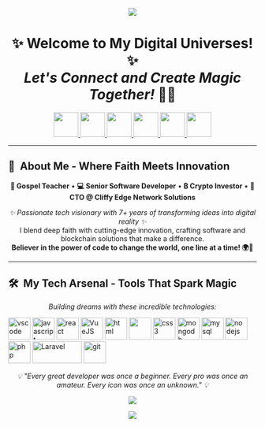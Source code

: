 <p align="center">
  <img src="https://capsule-render.vercel.app/api?type=waving&color=gradient&text=Kelly%20Igiogbe&height=120&section=header&fontSize=40&fontColor=fff&animation=fadeIn"/>
</p>

<h1 align="center">
  ✨ Welcome to My Digital Universes! ✨<br/>
  <em>Let's Connect and Create Magic Together!</em> 💬✨
</h1>

<p align="center">
<a href="https://odion-cloud.github.io">
  <img height="50" src="https://cdn.jsdelivr.net/gh/odion-cloud/kellyigiogbe@main/assets/icons/world.png"/>
</a>
<a href="https://mail.google.com/mail/?view=cm&fs=1&to=itskellyigiogbe@gmail.com">
  <img height="50" src="https://cdn.jsdelivr.net/gh/odion-cloud/kellyigiogbe@main/assets/icons/gmail.png"/>
</a>
<a href="https://ng.linkedin.com/in/igiogbe-kelly-41127b175">
  <img height="50" src="https://cdn.jsdelivr.net/gh/odion-cloud/kellyigiogbe@main/assets/icons/linkedin.png"/>
</a>
<a href="https://x.com/Odion_cloud">
  <img height="50" src="https://cdn.jsdelivr.net/gh/odion-cloud/kellyigiogbe@main/assets/icons/twitter.png"/>
</a>
<a href="https://www.instagram.com/igiogbekelly/">
  <img height="50" src="https://cdn.jsdelivr.net/gh/odion-cloud/kellyigiogbe@main/assets/icons/instagram.png"/>
</a>
<a href="https://web.facebook.com/kelven.igiogbe?_rdc=1&_rdr#">
  <img height="50" src="https://cdn.jsdelivr.net/gh/odion-cloud/kellyigiogbe@main/assets/icons/facebook.png"/>
</a>
</p>

---

<h2> 🌟 &nbsp;About Me - Where Faith Meets Innovation</h2>

<p align="center">
<strong>🙏 Gospel Teacher</strong> • <strong>💻 Senior Software Developer</strong> • <strong>₿ Crypto Investor</strong> • <strong>🚀 CTO @ Cliffy Edge Network Solutions</strong>
</p>

<p align="center">
<em>✨ Passionate tech visionary with 7+ years of transforming ideas into digital reality ✨</em><br/>
I blend deep faith with cutting-edge innovation, crafting software and blockchain solutions that make a difference.<br/>
<strong>Believer in the power of code to change the world, one line at a time! 🌍💫</strong>
</p>

  
---  
  
<h2> 🛠️ &nbsp;My Tech Arsenal - Tools That Spark Magic</h2>
<p align="center"><em>Building dreams with these incredible technologies:</em></p>
<p align="left">
<img src="https://cdn.jsdelivr.net/gh/odion-cloud/kellyigiogbe@main/assets/icons/vscode.svg" alt="vscode" width="45" height="45"/>
<img src="https://cdn.jsdelivr.net/gh/odion-cloud/kellyigiogbe@main/assets/icons/javascript.svg" alt="javascript" width="45" height="45" />
<img src="https://cdn.jsdelivr.net/gh/odion-cloud/kellyigiogbe@main/assets/icons/react.svg" alt="react" width="45" height="45" />
<img src="https://cdn.jsdelivr.net/gh/odion-cloud/kellyigiogbe@main/assets/icons/vuejs.svg" alt="VueJS" width="45" height="45"/>
<img src="https://cdn.jsdelivr.net/gh/odion-cloud/kellyigiogbe@main/assets/icons/html5.svg" alt="html" width="45" height="45"/>
<img src="https://cdn.jsdelivr.net/gh/odion-cloud/kellyigiogbe@main/assets/icons/bootstrap.svg" width="45" height="45" />
<img src="https://cdn.jsdelivr.net/gh/odion-cloud/kellyigiogbe@main/assets/icons/css3.svg" alt="css3" width="45" height="45" />
<img src="https://cdn.jsdelivr.net/gh/odion-cloud/kellyigiogbe@main/assets/icons/mongodb.svg" alt="mongodb" width="45" height="45" />
<img src="https://cdn.jsdelivr.net/gh/odion-cloud/kellyigiogbe@main/assets/icons/mysql.svg" alt="mysql" width="45" height="45" />
<img src="https://cdn.jsdelivr.net/gh/odion-cloud/kellyigiogbe@main/assets/icons/nodejs.svg" alt="nodejs" width="45" height="45" />
<img src="https://cdn.jsdelivr.net/gh/odion-cloud/kellyigiogbe@main/assets/icons/php.svg" alt="php" width="45" height="45"/>
<img src="https://cdn.jsdelivr.net/gh/odion-cloud/kellyigiogbe@main/assets/icons/laravel.svg" alt="Laravel" width="100" height="45"/>       
<img src="https://cdn.jsdelivr.net/gh/odion-cloud/kellyigiogbe@main/assets/icons/github.svg" alt="git" width="45" height="45"/> 
</p>

<div align="center">
  <em>💡 "Every great developer was once a beginner. Every pro was once an amateur. Every icon was once an unknown." 💡</em>
</div>
<p align="center">
<img src="https://cdn.jsdelivr.net/gh/odion-cloud/kellyigiogbe@main/assets/icons/github-contribution-grid-snake-dark.svg">
</p>
<p align="center">
  <img src="https://capsule-render.vercel.app/api?type=waving&color=gradient&height=100&section=footer"/>
</p>
